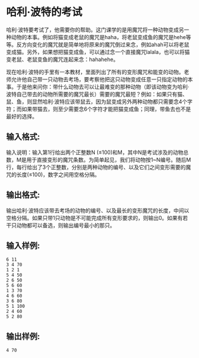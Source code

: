 # 哈利·波特的考试
哈利·波特要考试了，他需要你的帮助。这门课学的是用魔咒将一种动物变成另一种动物的本事。例如将猫变成老鼠的魔咒是haha，将老鼠变成鱼的魔咒是hehe等等。反方向变化的魔咒就是简单地将原来的魔咒倒过来念，例如ahah可以将老鼠变成猫。另外，如果想把猫变成鱼，可以通过念一个直接魔咒lalala，也可以将猫变老鼠、老鼠变鱼的魔咒连起来念：hahahehe。

现在哈利·波特的手里有一本教材，里面列出了所有的变形魔咒和能变的动物。老师允许他自己带一只动物去考场，要考察他把这只动物变成任意一只指定动物的本事。于是他来问你：带什么动物去可以让最难变的那种动物（即该动物变为哈利·波特自己带去的动物所需要的魔咒最长）需要的魔咒最短？例如：如果只有猫、鼠、鱼，则显然哈利·波特应该带鼠去，因为鼠变成另外两种动物都只需要念4个字符；而如果带猫去，则至少需要念6个字符才能把猫变成鱼；同理，带鱼去也不是最好的选择。

## 输入格式:
输入说明：输入第1行给出两个正整数N (≤100)和M，其中N是考试涉及的动物总数，M是用于直接变形的魔咒条数。为简单起见，我们将动物按1~N编号。随后M行，每行给出了3个正整数，分别是两种动物的编号、以及它们之间变形需要的魔咒的长度(≤100)，数字之间用空格分隔。

## 输出格式:
输出哈利·波特应该带去考场的动物的编号、以及最长的变形魔咒的长度，中间以空格分隔。如果只带1只动物是不可能完成所有变形要求的，则输出0。如果有若干只动物都可以备选，则输出编号最小的那只。

## 输入样例:
```
6 11
3 4 70
1 2 1
5 4 50
2 6 50
5 6 60
1 3 70
4 6 60
3 6 80
5 1 100
2 4 60
5 2 80
```
## 输出样例:
```
4 70
```
